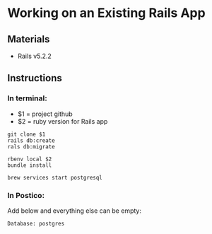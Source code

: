 # Working on an Existing Rails App

## Materials
* Rails v5.2.2

## Instructions

### In terminal:

- $1 = project github
- $2 = ruby version for Rails app

```
git clone $1
rails db:create
rals db:migrate

rbenv local $2
bundle install

brew services start postgresql
```

### In Postico:
Add below and everything else can be empty:

```
Database: postgres
```
